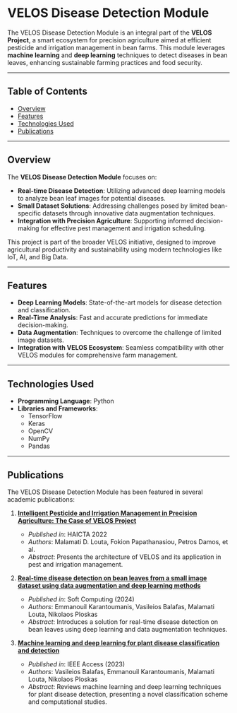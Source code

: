 # VELOS Disease Detection Module

The VELOS Disease Detection Module is an integral part of the **VELOS Project**, a smart ecosystem for precision agriculture aimed at efficient pesticide and irrigation management in bean farms. This module leverages **machine learning** and **deep learning** techniques to detect diseases in bean leaves, enhancing sustainable farming practices and food security.

---

## Table of Contents
- [Overview](#overview)
- [Features](#features)
- [Technologies Used](#technologies-used)
- [Publications](#publications)


---

## Overview

The **VELOS Disease Detection Module** focuses on:
- **Real-time Disease Detection**: Utilizing advanced deep learning models to analyze bean leaf images for potential diseases.
- **Small Dataset Solutions**: Addressing challenges posed by limited bean-specific datasets through innovative data augmentation techniques.
- **Integration with Precision Agriculture**: Supporting informed decision-making for effective pest management and irrigation scheduling.

This project is part of the broader VELOS initiative, designed to improve agricultural productivity and sustainability using modern technologies like IoT, AI, and Big Data.

---

## Features

- **Deep Learning Models**: State-of-the-art models for disease detection and classification.
- **Real-Time Analysis**: Fast and accurate predictions for immediate decision-making.
- **Data Augmentation**: Techniques to overcome the challenge of limited image datasets.
- **Integration with VELOS Ecosystem**: Seamless compatibility with other VELOS modules for comprehensive farm management.

---

## Technologies Used

- **Programming Language**: Python
- **Libraries and Frameworks**:
  - TensorFlow
  - Keras
  - OpenCV
  - NumPy
  - Pandas

---

## Publications

The VELOS Disease Detection Module has been featured in several academic publications:

1. **[Intelligent Pesticide and Irrigation Management in Precision Agriculture: The Case of VELOS Project](https://uowm.gr)**  
   - *Published in*: HAICTA 2022  
   - *Authors*: Malamati D. Louta, Fokion Papathanasiou, Petros Damos, et al.  
   - *Abstract*: Presents the architecture of VELOS and its application in pest and irrigation management.  

2. **[Real-time disease detection on bean leaves from a small image dataset using data augmentation and deep learning methods](https://springer.com)**  
   - *Published in*: Soft Computing (2024)  
   - *Authors*: Emmanouil Karantoumanis, Vasileios Balafas, Malamati Louta, Nikolaos Ploskas  
   - *Abstract*: Introduces a solution for real-time disease detection on bean leaves using deep learning and data augmentation techniques.  

3. **[Machine learning and deep learning for plant disease classification and detection](https://ieee.org)**  
   - *Published in*: IEEE Access (2023)  
   - *Authors*: Vasileios Balafas, Emmanouil Karantoumanis, Malamati Louta, Nikolaos Ploskas  
   - *Abstract*: Reviews machine learning and deep learning techniques for plant disease detection, presenting a novel classification scheme and computational studies.


